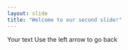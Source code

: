 ```yaml
---
layout: slide
title: "Welcome to our second slide!"
---
```


Your text
Use the left arrow to go back
